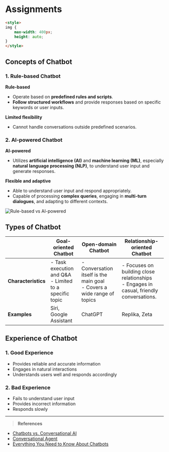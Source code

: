# Assignments
```markdown
<style>
img {
    max-width: 400px;
    height: auto;
}
</style>
```
## Concepts of Chatbot  
### 1. Rule-based Chatbot  
**Rule-based**  
- Operate based on **predefined rules and scripts**.
- **Follow structured workflows** and provide responses based on specific keywords or user inputs.

**Limited flexibility**  
- Cannot handle conversations outside predefined scenarios.

### 2. AI-powered Chatbot  
**AI-powered**  
- Utilizes **artificial intelligence (AI)** and **machine learning (ML)**, especially **natural language processing (NLP)**, to understand user input and generate responses.

**Flexible and adaptive**  
- Able to understand user input and respond appropriately.
- Capable of processing **complex queries**, engaging in **multi-turn dialogues**, and adapting to different contexts.

![Rule-based vs AI-powered](https://miro.medium.com/v2/resize:fit:720/format:webp/1*mvlhG6V-0VTgg9hcQon_sA.png)

## Types of Chatbot  
|  | **Goal-oriented Chatbot** | **Open-domain Chatbot** | **Relationship-oriented Chatbot** |
| --- | --- | --- | --- |
| **Characteristics** | - Task execution and Q&A <br> - Limited to a specific topic | - Conversation itself is the main goal <br> - Covers a wide range of topics | - Focuses on building close relationships <br> - Engages in casual, friendly conversations. |
| **Examples** | Siri, Google Assistant | ChatGPT | Replika, Zeta |


## Experience of Chatbot  
### 1. **Good Experience**  
- Provides reliable and accurate information  
- Engages in natural interactions
- Understands users well and responds accordingly  
### 2. **Bad Experience**  
- Fails to understand user input  
- Provides incorrect information
- Responds slowly 

---
>**References**
- [Chatbots vs. Conversational AI](https://textcortex.com/ko/post/chatbots-vs-conversational-ai)
- [Conversational Agent](https://www.dimensionlabs.io/blog/conversational-agent)
- [Everything You Need to Know About Chatbots](https://blog.chatbotslife.com/every-thing-you-need-to-know-about-chatbots-43b4a2f1670c)
